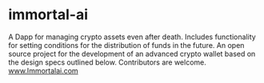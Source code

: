 # immortal-ai
A Dapp for managing crypto assets even after death. Includes functionality for setting conditions for the distribution of funds in the future.
An open source project for the development of an advanced crypto wallet based on the design specs outlined below. Contributors are welcome. 
www.Immortalai.com
